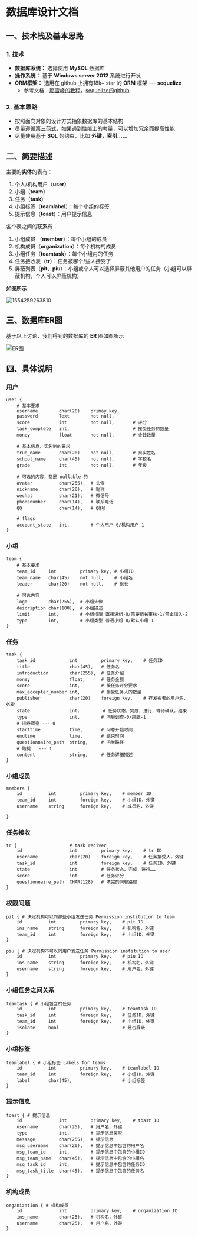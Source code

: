 # 数据库设计文档



## 一、技术栈及基本思路

### 1. 技术

* **数据库系统：** 选择使用 **MySQL** 数据库
* **操作系统：** 基于 **Windows server 2012** 系统进行开发
* **ORM框架：** 选用在 github 上拥有18k+ star 的 **ORM** 框架 --- **sequelize**
  * 参考文档：[廖雪峰的教程](<https://www.liaoxuefeng.com/wiki/001434446689867b27157e896e74d51a89c25cc8b43bdb3000/001471955049232be7492e76f514d45a2180e2c224eb7a6000>)，[sequelize的github](<https://github.com/sequelize/sequelize>)



### 2. 基本思路

* 按照面向对象的设计方式抽象数据库的基本结构
* 尽量遵循[第三范式](https://zh.wikipedia.org/wiki/%E7%AC%AC%E4%B8%89%E6%AD%A3%E8%A6%8F%E5%8C%96)，如果遇到性能上的考量，可以增加冗余而提高性能
* 尽量使用基于 **SQL** 的约束，比如 **外键，索引……**



## 二、简要描述

主要的**实体**的表有：

1. 个人/机构用户（**user**）
2. 小组（**team**）
3. 任务（**task**）
4. 小组标签（**teamlabel**）：每个小组的标签
5. 提示信息（**toast**）：用户提示信息



各个表之间的**联系**有：

1. 小组成员 （**member**）：每个小组的成员
2. 机构成员（**organization**）：每个机构的成员
3. 小组任务（**teamtask**）：每个小组内的任务
4. 任务接收表（**tr**）：任务被哪个/些人接受了
5. 屏蔽列表（**pit、piu**）：小组或个人可以选择屏蔽其他用户的任务（小组可以屏蔽机构，个人可以屏蔽机构）



**如图所示**

![1554259263810](image/DBconnection.png)


## 三、数据库ER图

基于以上讨论，我们得到的数据库的 **ER** 图如图所示

![ER图](image/ER.png)



## 四、具体说明

### 用户

```mysql
user {
    # 基本要求
    username 		char(20)	primay key,
    password 		Text		not null,
    score			int			not null, 		# 评分
    task_complete 	int, 						# 接受任务的数量
    money 			float		not null, 		# 金钱数量
    
    # 基本信息，实名制的要求
    true_name		char(20) 	not null,		# 真实姓名
    school_name 	char(45)	not null, 		# 学校名
    grade 			int			not null, 		# 年级
    
    # 可选的内容，都是 nullable 的
    avatar 			char(255),	# 头像
    nickname		char(20),	# 昵称
    wechat 			char(21),	# 微信号
    phonenumber 	char(14),	# 联系电话
    QQ 				char(14),	# QQ号
    
    # flags
    account_state	int,		# 个人用户-0/机构用户-1
}
```

### 小组

```mysql
team {
	# 基本要求
	team_id		int			primary key, # 小组ID
	team_name	char(45)	not null,	 # 小组名
	leader		char(20)	not null, 	 # 组长
	
	# 可选内容
	logo		char(255),	# 小组头像
	description	char(100),	# 小组描述
	limit       int,   		# 小组权限 直接进组-0/需要组长审核-1/禁止加入-2
    type		int,        # 小组类型 普通小组-0/默认小组-1
}
```

### 任务

```mysql
task {
	task_id				int			primary key,	# 任务ID
	title				char(45),	# 任务名
	introduction		char(255),	# 任务介绍
	money				float,		# 任务金额
	score				int, 		# 接任务评分要求
	max_accepter_number	int,		# 接受任务人的数量
	publisher			char(20)	foreign key,	# 存发布者的用户名，外键
	state				int，		# 任务状态，完成，进行，等待确认，结束
	type				int,		# 问卷调查-0/跑腿-1
	# 问卷调查 --- 0
	starttime			time, 		# 问卷开始时间
	endtime				time,		# 结束时间
	questionnaire_path	string, 	# 问卷路径
	# 跑腿   --- 1
	content				string,		# 任务详细描述
}
```

### 小组成员

```mysql
members {
	id			int			primary key,	# member ID
	team_id		int			foreign key,	# 小组ID，外键
	username	string 		foreign key,	# 成员名，外键
	
}
```

### 任务接收

```mysql
tr {					# task reciver
	id					int			primary key,	# tr ID
	username			char(20)	foreign key,	# 任务接受人，外键
	task_id				int			foreign key,	# 任务ID，外键
	state				int			# 任务状态，完成，进行……
	score				int			# 任务评分
	questionnaire_path  CHAR(128)	# 填完的问卷路径
}
```

### 权限问题

```mysql
pit { # 决定机构可以向那些小组发送任务 Permission institution to team
	id			int			primary key,	# pit ID
	ins_name	string 		foreign key,	# 机构名，外键
	team_id		int			foreign key,	# 小组ID，外键
}
```
```mysql
piu { # 决定机构不可以向用户发送任务 Permission institution to user
	id			int			primary key,	# piu ID
	ins_name	string 		foreign key,	# 机构名，外键
	username	string 		foreign key,	# 用户名，外键
}
```

### 小组任务之间关系

```mysql
teamtask { # 小组包含的任务
	id			int			primary key,	# teamtask ID
	task_id		int  		foreign key,	# 任务ID，外键
	team_id		int			foreign key,	# 小组ID，外键
	isolate 	bool						# 是否屏蔽
}
```


### 小组标签

```mysql
teamlabel { # 小组标签 Labels for teams
	id			int			primary key,	# teamlabel ID
	team_id		int			foreign key,	# 小组ID，外键
	label		char(45),					# 小组标签 		
}
```

### 提示信息

```mysql
toast { # 提示信息
	id				int			primary key,	# toast ID
	username		char(25),	# 用户名，外键
    type			int,		# 提示信息类型
	message			char(255),	# 提示信息
	msg_username	char(20),	# 提示信息中包含的用户名
	msg_team_id 	int,		# 提示信息中包含的小组ID
	msg_team_name	char(45),	# 提示信息中包含的小组名
	msg_task_id		int,		# 提示信息中包含的任务ID
	msg_task_title  char(45),	# 提示信息中包含的任务名
}
```

### 机构成员
```mysql
organization { # 机构成员
	id				int			primary key,	# organization ID
	ins_name		char(25),	# 机构名，外键
	username		char(25),	# 用户名，外键
}
```